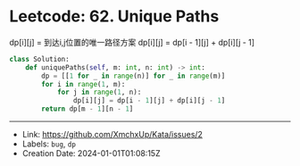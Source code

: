 # Leetcode: 62. Unique Paths

dp[i][j] = 到达i,j位置的唯一路径方案
dp[i][j] = dp[i - 1][j] + dp[i][j - 1]

```py
class Solution:
    def uniquePaths(self, m: int, n: int) -> int:
        dp = [[1 for _ in range(n)] for _ in range(m)]
        for i in range(1, m):
            for j in range(1, n):
                dp[i][j] = dp[i - 1][j] + dp[i][j - 1]
        return dp[m - 1][n - 1]

```

---

* Link: https://github.com/XmchxUp/Kata/issues/2
* Labels: `bug`, `dp`
* Creation Date: 2024-01-01T01:08:15Z
